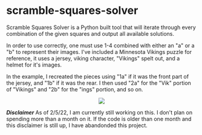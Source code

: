 # scramble-squares-solver

Scramble Squares Solver is a Python built tool that will iterate through every combination of the given squares and output all available solutions. 

In order to use correctly, one must use 1-4 combined with either an "a" or a "b" to represent their images. I've included a Minnesota Vikings puzzle for reference, it uses a jersey, viking character, "Vikings" spelt out, and a helmet for it's images. 

In the example, I recreated the pieces using "1a" if it was the front part of the jersey, and "1b" if it was the rear. I then used "2a" for the "Vik" portion of "Vikings" and "2b" for the "ings" portion, and so on.

<p align="center">
  <img src="https://user-images.githubusercontent.com/98617263/152667380-9d9bbea3-1c57-4fe4-b464-380bb15c6bac.png" />
</p>

***Disclaimer*** As of 2/5/22, I am currently still working on this. I don't plan on spending more than a month on it. If the code is older than one month and this disclaimer is still up, I have abandonded this project. 
